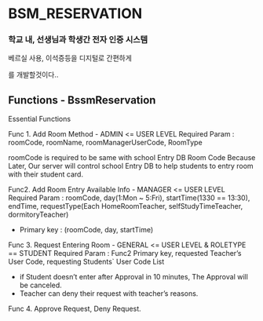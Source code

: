 <h1>BSM_RESERVATION</h1>
<h3>학교 내, 선생님과 학생간 전자 인증 시스템</h3>
<p>베르실 사용, 이석증등을 디지털로 간편하게<p>
<p>를 개발할것이다..</p>

<h2>Functions - BssmReservation</h2>

Essential Functions

Func 1.
Add Room Method - ADMIN <= USER LEVEL
Required Param : roomCode, roomName, roomManagerUserCode, RoomType

roomCode is required to be same with school Entry DB Room Code
Because Later, Our server will control school Entry DB to help students to entry room with their student card.

Func2.
Add Room Entry Available Info - MANAGER <= USER LEVEL
Required Param : roomCode, day(1:Mon ~ 5:Fri), startTime(1330 == 13:30), endTime, requestType(Each HomeRoomTeacher, selfStudyTimeTeacher, dormitoryTeacher)

- Primary key : (roomCode, day, startTime)

Func 3.
Request Entering Room - GENERAL <= USER LEVEL & ROLETYPE == STUDENT
Required Param : Func2 Primary key, requested Teacher’s User Code, requesting Students` User Code List

- if Student doesn’t enter after Approval in 10 minutes,
  The Approval will be canceled.
- Teacher can deny their request with teacher’s reasons.

Func 4.
Approve Request, Deny Request.
